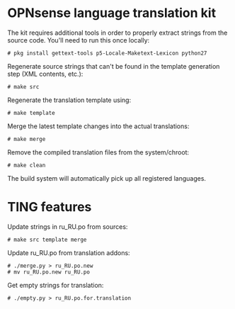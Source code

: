 OPNsense language translation kit
=================================

The kit requires additional tools in order to properly extract strings
from the source code.  You'll need to run this once locally:

    # pkg install gettext-tools p5-Locale-Maketext-Lexicon python27

Regenerate source strings that can't be found in the template
generation step (XML contents, etc.):

    # make src

Regenerate the translation template using:

    # make template

Merge the latest template changes into the actual translations:

    # make merge

Remove the compiled translation files from the system/chroot:

    # make clean

The build system will automatically pick up all registered languages.



TING features
=================================

Update strings in ru_RU.po from sources:

    # make src template merge

Update ru_RU.po from translation addons:

    # ./merge.py > ru_RU.po.new
    # mv ru_RU.po.new ru_RU.po

Get empty strings for translation:

    # ./empty.py > ru_RU.po.for.translation

